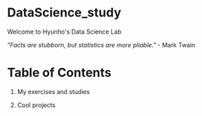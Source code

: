 # DataScience_study

Welcome to Hyunho's Data Science Lab

*"Facts are stubborn, but statistics are more pliable."* - Mark Twain


# Table of Contents 
1) My exercises and studies

2) Cool projects 


